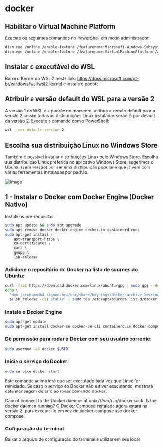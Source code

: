 # docker

## Habilitar o Virtual Machine Platform
Execute os seguintes comandos no PowerShell em modo administrador:

``` bash
dism.exe /online /enable-feature /featurename:Microsoft-Windows-Subsystem-Linux /all /norestart
dism.exe /online /enable-feature /featurename:VirtualMachinePlatform /all /norestart
```

## Instalar o executável do WSL
Baixe o Kernel do WSL 2 neste link: https://docs.microsoft.com/pt-br/windows/wsl/wsl2-kernel e instale o pacote.

## Atribuir a versão default do WSL para a versão 2
A versão 1 do WSL é a padrão no momento, atribua a versão default para a versão 2, assim todas as distribuições Linux instaladas serão já por default da versão 2. Execute o comando com o PowerShell:

``` bash
wsl --set-default-version 2
```

## Escolha sua distribuição Linux no Windows Store
Também é possível instalar distribuições Linux pelo Windows Store. Escolha sua distribuição Linux preferida no aplicativo Windows Store, sugerimos o Ubuntu (sem versão) por ser uma distribuição popular e que já vem com várias ferramentas instaladas por padrão.

![image](https://user-images.githubusercontent.com/119737014/229782986-ce302de7-239d-4def-850f-71bdac6a5ebd.png)


## 1 - Instalar o Docker com Docker Engine (Docker Nativo)
Instale os pré-requisitos:

``` bash
sudo apt update && sudo apt upgrade
sudo apt remove docker docker-engine docker.io containerd runc
sudo apt-get install \
    apt-transport-https \
    ca-certificates \
    curl \
    gnupg \
    lsb-release
```

### Adicione o repositório do Docker na lista de sources do Ubuntu:

``` bash
curl -fsSL https://download.docker.com/linux/ubuntu/gpg | sudo gpg --dearmor -o /usr/share/keyrings/docker-archive-keyring.gpg
echo \
  "deb [arch=amd64 signed-by=/usr/share/keyrings/docker-archive-keyring.gpg] https://download.docker.com/linux/ubuntu \
  $(lsb_release -cs) stable" | sudo tee /etc/apt/sources.list.d/docker.list > /dev/null
```

### Instale o Docker Engine

``` bash
sudo apt-get update
sudo apt-get install docker-ce docker-ce-cli containerd.io docker-compose-plugin
```

### Dê permissão para rodar o Docker com seu usuário corrente:

``` bash
sudo usermod -aG docker $USER
```

### Inicie o serviço do Docker:

``` bash
sudo service docker start
```

Este comando acima terá que ser executado toda vez que Linux for reiniciado. Se caso o serviço do Docker não estiver executando, mostrará esta mensagem de erro ao rodar comando docker:

Cannot connect to the Docker daemon at unix:///var/run/docker.sock. Is the docker daemon running?
O Docker Compose instalado agora estará na versão 2, para executa-lo em vez de docker-compose use docker compose.

### Cofiguração do terminal
Baixar o arquivo de configuração do terminal e utilizar em seu local
